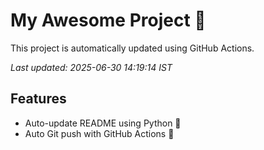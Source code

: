 # My Awesome Project 🚀

This project is automatically updated using GitHub Actions.

_Last updated: 2025-06-30 14:19:14 IST_

## Features
- Auto-update README using Python 🐍
- Auto Git push with GitHub Actions 🤖
